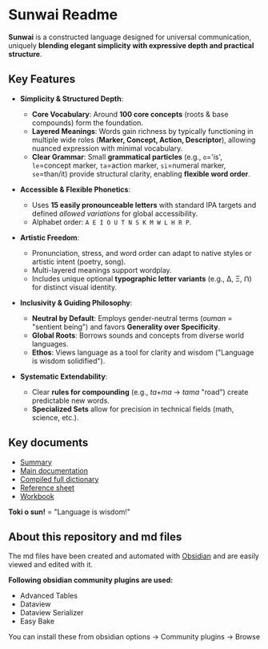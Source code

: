 # Sunwai Readme

**Sunwai** is a constructed language designed for universal communication, uniquely **blending elegant simplicity with expressive depth and practical structure**.

## Key Features

-   **Simplicity & Structured Depth**:
    *   **Core Vocabulary**: Around **100 core concepts** (roots & base compounds) form the foundation.
    *   **Layered Meanings**: Words gain richness by typically functioning in multiple wide roles (**Marker, Concept, Action, Descriptor**), allowing nuanced expression with minimal vocabulary.
    *   **Clear Grammar**: Small **grammatical particles** (e.g., `o`='is', `le`=concept marker, `ta`=action marker, `si`=numeral marker, `se`=than/it) provide structural clarity, enabling **flexible word order**.

-   **Accessible & Flexible Phonetics**:
    *   Uses **15 easily pronounceable letters** with standard IPA targets and defined *allowed variations* for global accessibility.
    *   Alphabet order: `A E I O U T N S K M W L H R P`.

-   **Artistic Freedom**:
    *   Pronunciation, stress, and word order can adapt to native styles or artistic intent (poetry, song).
    *   Multi-layered meanings support wordplay.
    *   Includes unique optional **typographic letter variants** (e.g., Δ, Ξ, ꓵ) for distinct visual identity.

-   **Inclusivity & Guiding Philosophy**:
    *   **Neutral by Default**: Employs gender-neutral terms (*ouman* = "sentient being") and favors **Generality over Specificity**.
    *   **Global Roots**: Borrows sounds and concepts from diverse world languages.
    *   **Ethos**: Views language as a tool for clarity and wisdom ("Language is wisdom solidified").

-   **Systematic Extendability**:
    *   Clear **rules for compounding** (e.g., *ta*+*ma* -> *tama* "road") create predictable new words.
    *   **Specialized Sets** allow for precision in technical fields (math, science, etc.).

## Key documents

   * [Summary](Sunwai%20Summary.md)
   * [Main documentation](Sunwai.md)
   * [Compiled full dictionary]("Full%20dictionary.baked.md")
   * [Reference sheet](Sunwai%20Reference%20Sheet.md)
   * [Workbook](Sunwai%20workbook/Sunwai%20Workbook.md)


**Toki o sun!** = "Language is wisdom!"


## About this repository and md files

The md files have been created and automated with [Obsidian](https://obsidian.md/) and are easily viewed and edited with it.

**Following obsidian community plugins are used:**
* Advanced Tables
* Dataview
* Dataview Serializer
* Easy Bake

You can install these from obsidian options -> Community plugins -> Browse
